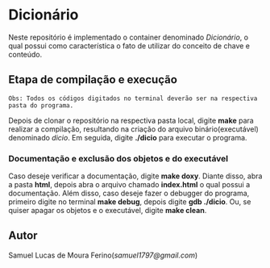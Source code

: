 # Dicionário 

Neste repositório é implementado o container denominado _Dicionário_, o qual possui como característica o fato de utilizar do conceito de chave e conteúdo.

## Etapa de compilação e execução

	Obs: Todos os códigos digitados no terminal deverão ser na respectiva pasta do programa.

Depois de clonar o repositório na respectiva pasta local, digite **make** para 
realizar a compilação, resultando na criação do arquivo binário(executável) 
denominado _dicio_. Em seguida, digite **./dicio** para executar o programa.

###  Documentação e exclusão dos objetos e do executável

Caso deseje verificar a documentação, digite **make doxy**. Diante disso, abra a pasta **html**, depois abra o arquivo chamado **index.html** o qual possui a documentação.
Além disso, caso deseje fazer o debugger do programa, primeiro digite no terminal **make debug**, depois digite **gdb ./dicio**.  Ou, se quiser apagar os objetos e o executável, digite **make clean**.

## Autor

Samuel Lucas de Moura Ferino(_samuel1797@gmail.com_)


